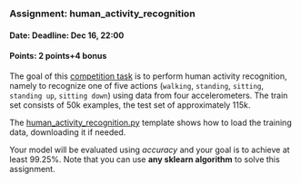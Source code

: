 ### Assignment: human_activity_recognition
#### Date: Deadline: Dec 16, 22:00
#### Points: 2 points+4 bonus

The goal of this [competition task](https://ufal.mff.cuni.cz/courses/npfl129/2425-winter#competitions)
is to perform human activity recognition, namely to recognize one
of five actions (`walking`, `standing`, `sitting`, `standing up`, `sitting down`)
using data from four accelerometers. The train set consists of 50k
examples, the test set of approximately 115k.

The [human_activity_recognition.py](https://github.com/ufal/npfl129/tree/master/labs/10/human_activity_recognition.py)
template shows how to load the training data, downloading it if needed.

Your model will be evaluated using _accuracy_ and your goal is to achieve at
least 99.25%. Note that you can use **any sklearn algorithm** to solve this
assignment.
